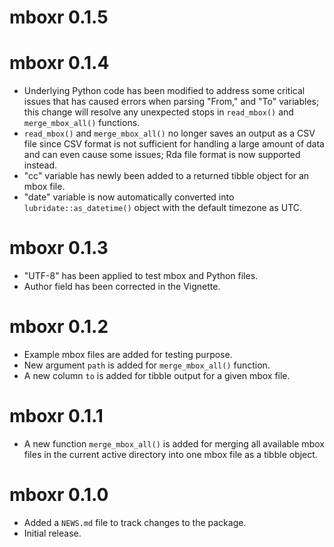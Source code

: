 # mboxr 0.1.5


# mboxr 0.1.4

* Underlying Python code has been modified to address some critical issues that has caused errors when parsing "From," and "To" variables; this change will resolve any unexpected stops in `read_mbox()` and `merge_mbox_all()` functions.
* `read_mbox()` and `merge_mbox_all()` no longer saves an output as a CSV file since CSV format is not sufficient for handling a large amount of data and can even cause some issues; Rda file format is now supported instead.
* "cc" variable has newly been added to a returned tibble object for an mbox file.
* "date" variable is now automatically converted into `lubridate::as_datetime()` object with the default timezone as UTC.


# mboxr 0.1.3

* "UTF-8" has been applied to test mbox and Python files.
* Author field has been corrected in the Vignette.

# mboxr 0.1.2

* Example mbox files are added for testing purpose.
* New argument `path` is added for `merge_mbox_all()` function.
* A new column `to` is added for tibble output for a given mbox file.


# mboxr 0.1.1

* A new function `merge_mbox_all()` is added for merging all available mbox files in the current active directory into one mbox file as a tibble object.


# mboxr 0.1.0

* Added a `NEWS.md` file to track changes to the package.
* Initial release.
